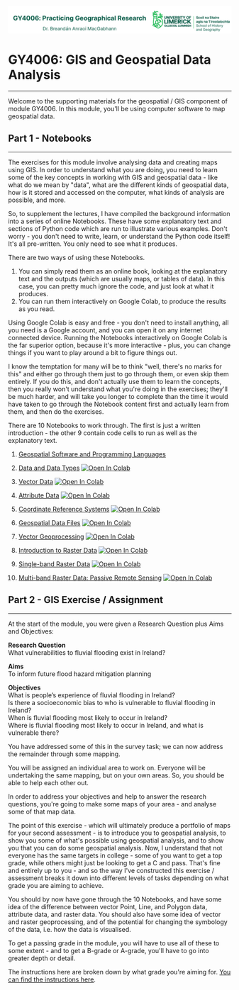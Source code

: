 ![UL Geography logo](./assets/images/GY4006_logo.png)

# GY4006: GIS and Geospatial Data Analysis
___

Welcome to the supporting materials for the geospatial / GIS component of module GY4006. In this module, you'll be using computer software to map geospatial data. 



## Part 1 - Notebooks
___

The exercises for this module involve analysing data and creating maps using GIS. In order to understand what you are doing, you need to learn some of the key concepts in working with GIS and geospatial data - like what do we mean by "data", what are the different kinds of geospatial data, how is it stored and accessed on the computer, what kinds of analysis are possible, and more. 

So, to supplement the lectures, I have compiled the background information into a series of online Notebooks. These have some explanatory text and sections of Python code which are run to illustrate various examples. Don't worry - you don't need to write, learn, or understand the Python code itself! It's all pre-written. You only need to see what it produces.

There are two ways of using these Notebooks. 

1. You can simply read them as an online book, looking at the explanatory text and the outputs (which are usually maps, or tables of data). In this case, you can pretty much ignore the code, and just look at what it produces.
2. You can run them interactively on Google Colab, to produce the results as you read.

Using Google Colab is easy and free - you don't need to install anything, all you need is a Google account, and you can open it on any internet connected device. Running the Notebooks interactively on Google Colab is the far superior option, because it's more interactive - plus, you can change things if you want to play around a bit to figure things out.

I know the temptation for many will be to think "well, there's no marks for this" and either go through them just to go through them, or even skip them entirely. If you do this, and don't actually use them to learn the concepts, then you really won't understand what you're doing in the exercises; they'll be much harder, and will take you longer to complete than the time it would have taken to go through the Notebook content first and actually learn from them, and then do the exercises. 

There are 10 Notebooks to work through. The first is just a written introduction - the other 9 contain code cells to run as well as the explanatory text.

1. [Geospatial Software and Programming Languages](notebooks/GY4006_1_Geospatial_Software_and_Programming_Languages.ipynb)  

2. [Data and Data Types](notebooks/GY4006_2_Data_Types.ipynb) <a href="https://colab.research.google.com/github/bamacgabhann/GY4006/blob/main/gy4006/notebooks/GY4006_2_Data_Types.ipynb" target="_blank"><img src="https://colab.research.google.com/assets/colab-badge.svg" alt="Open In Colab"/></a>

3. [Vector Data](notebooks/GY4006_3_Vector_Data.ipynb) <a href="https://colab.research.google.com/github/bamacgabhann/GY4006/blob/main/gy4006/notebooks/GY4006_3_Vector_Data.ipynb" target="_blank"><img src="https://colab.research.google.com/assets/colab-badge.svg" alt="Open In Colab"/></a>

4. [Attribute Data](notebooks/GY4006_4_Attribute_Data.ipynb) <a href="https://colab.research.google.com/github/bamacgabhann/GY4006/blob/main/gy4006/notebooks/GY4006_4_Attribute_Data.ipynb" target="_blank"><img src="https://colab.research.google.com/assets/colab-badge.svg" alt="Open In Colab"/></a>

5. [Coordinate Reference Systems](notebooks/GY4006_5_Coordinate_Reference_Systems.ipynb) <a href="https://colab.research.google.com/github/bamacgabhann/GY4006/blob/main/gy4006/notebooks/GY4006_5_Coordinate_Reference_Systems.ipynb" target="_blank"><img src="https://colab.research.google.com/assets/colab-badge.svg" alt="Open In Colab"/></a>

6. [Geospatial Data Files](notebooks/GY4006_6_Geospatial_Data_Files.ipynb) <a href="https://colab.research.google.com/github/bamacgabhann/GY4006/blob/main/gy4006/notebooks/GY4006_6_Geospatial_Data_Files.ipynb" target="_blank"><img src="https://colab.research.google.com/assets/colab-badge.svg" alt="Open In Colab"/></a>

7. [Vector Geoprocessing](notebooks/GY4006_7_Vector_Geoprocessing.ipynb) <a href="https://colab.research.google.com/github/bamacgabhann/GY4006/blob/main/gy4006/notebooks/GY4006_7_Vector_Geoprocessing.ipynb" target="_blank"><img src="https://colab.research.google.com/assets/colab-badge.svg" alt="Open In Colab"/></a>

8. [Introduction to Raster Data](notebooks/GY4006_8_Introduction_To_Raster_Data.ipynb) <a href="https://colab.research.google.com/github/bamacgabhann/GY4006/blob/main/gy4006/notebooks/GY4006_8_Introduction_To_Raster_Data.ipynb" target="_blank"><img src="https://colab.research.google.com/assets/colab-badge.svg" alt="Open In Colab"/></a> 

9. [Single-band Raster Data](notebooks/GY4006_9_Single-band_Raster_Data.ipynb) <a href="https://colab.research.google.com/github/bamacgabhann/GY4006/blob/main/gy4006/notebooks/GY4006_9_Single-band_Raster_Data.ipynb" target="_blank"><img src="https://colab.research.google.com/assets/colab-badge.svg" alt="Open In Colab"/></a>

10. [Multi-band Raster Data: Passive Remote Sensing](notebooks/GY4006_10_Multi-band_Raster_Data-Passive_Remote_Sensing.ipynb) <a href="https://colab.research.google.com/github/bamacgabhann/GY4006/blob/main/gy4006/notebooks/GY4006_10_Multi-band_Raster_Data-Passive_Remote_Sensing.ipynb" target="_blank"><img src="https://colab.research.google.com/assets/colab-badge.svg" alt="Open In Colab"/></a>



## Part 2 - GIS Exercise / Assignment
___

At the start of the module, you were given a Research Question plus Aims and Objectives:

**Research Question**  
What vulnerabilities to fluvial flooding exist in Ireland?

**Aims**  
To inform future flood hazard mitigation planning

**Objectives**  
What is people’s experience of fluvial flooding in Ireland?  
Is there a socioeconomic bias to who is vulnerable to fluvial flooding in Ireland?  
When is fluvial flooding most likely to occur in Ireland?  
Where is fluvial flooding most likely to occur in Ireland, and what is vulnerable there?  

You have addressed some of this in the survey task; we can now address the remainder through some mapping.

You will be assigned an individual area to work on. Everyone will be undertaking the same mapping, but on your own areas. So, you should be able to help each other out.

In order to address your objectives and help to answer the research questions, you're going to make some maps of your area - and analyse some of that map data. 

The point of this exercise - which will ultimately produce a portfolio of maps for your second assessment - is to introduce you to geospatial analysis, to show you some of what's possible using geospatial analysis, and to show you that you can do some geospatial analysis. Now, I understand that not everyone has the same targets in college - some of you want to get a top grade, while others might just be looking to get a C and pass. That's fine and entirely up to you - and so the way I've constructed this exercise / assessment breaks it down into different levels of tasks depending on what grade you are aiming to achieve.

You should by now have gone through the 10 Notebooks, and have some idea of the difference between vector Point, Line, and Polygon data, attribute data, and raster data. You should also have some idea of vector and raster geoprocessing, and of the potential for changing the symbology of the data, i.e. how the data is visualised.

To get a passing grade in the module, you will have to use all of these to some extent - and to get a B-grade or A-grade, you'll have to go into greater depth or detail.

The instructions here are broken down by what grade you're aiming for. [You can find the instructions here](./exercises/start.md).


